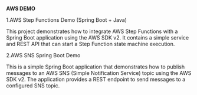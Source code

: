 ****AWS DEMO****

1.AWS Step Functions Demo (Spring Boot + Java)

This project demonstrates how to integrate AWS Step Functions with a Spring Boot application using the AWS SDK v2.
It contains a simple service and REST API that can start a Step Function state machine execution.

2.AWS SNS Spring Boot Demo

This is a simple Spring Boot application that demonstrates how to publish messages to an AWS SNS (Simple Notification Service) topic using the AWS SDK v2.
The application provides a REST endpoint to send messages to a configured SNS topic.
